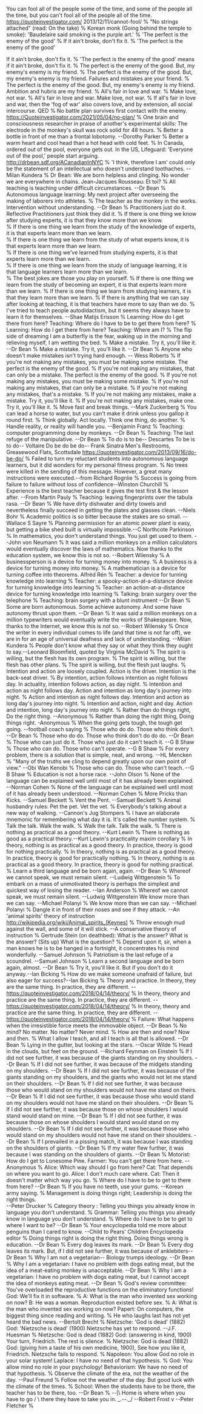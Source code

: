 You can fool all of the people some of the 
time, and some of the people all the time,
but you can't fool all of the people all of
the time. https://quoteinvestigator.com/
2013/12/11/cannot-fool/
%
"No strings attached" (read: On the take)
%
Korean monk (Going behind the temple
to smoke): 'Baudelaire said smoking is
the purple art.'
%
'The perfect is the enemy of the good'
%
If it ain't broke, don't fix it.
%
'The perfect is the enemy of the good'

If it ain't broke, don't fix it.
%
'The perfect is the enemy of the good'
means if it ain't broke, don't fix it.
%
The perfect is the enemy of the good.
But, my enemy's enemy is my friend.
%
The perfect is the enemy of the good.
But, my enemy's enemy is my friend.
Failures and mistakes are your friend.
%
The perfect is the enemy of the good.
But, my enemy's enemy is my friend.
Ambition and hubris are my friend.
%
All's fair in love and war.
%
Make love, not war.
%
All's fair in love and war.
Make love, not war.
%
If all's fair in love and war, then
the 'fog of war' also covers love, and
by extension, all social intercourse.
QED
%
No battle plan survives first
contact with the enemy.
https://Quoteinvestigator.com/2021/05/04/no-plan/
%
One brain and consciousness researcher
in praise of another\'s experimental skills:
The electrode in the monkey's skull was
rock solid for 48 hours.
%
Better a bottle in front of me
than a frontal lobotomy.
--Dorothy Parker
%
Better a warm heart and cool head
than a hot head with cold feet.
%
In Canada, ordered out of the pool,
everyone gets out.
In the US, Lifeguard: 'Everyone out 
of the pool,' people start arguing.
http://drbean.sdf.org/ACanadianInNYC
%
'I think, therefore I am' could only
be the statement of an intellectual
who doesn't understand toothaches.
--Milan Kundera
%
Dr Bean: We are born helpless and clinging.
No wonder we are everywhere in chains.
Jean-Jacques Rousseau: Et toi?
%
All teaching is teaching 
under difficult circumstances.
--Dr Bean
%
Autonomous language learning:
My next project after overseeing
the making of laborers into athletes.
%
The teacher as the monkey in the works.
Intervention without understanding.
--Dr Bean
%
Practitioners just do it.
Reflective Practitioners just think they
did it.
%
If there is one thing we know after
studying experts, it is that
they know more than we know.  
%
If there is one thing we learn from the
study of the knowledge of experts, it is that
experts learn more than we learn.  
%
If there is one thing we learn from the
study of what experts know, it is that
experts learn more than we learn.  
%
If there is one thing we've learned
from studying experts, it is that
experts learn more than we learn.  
%
If there is one thing we learn from the 
study of language learning, it is that
language learners learn more than we learn.  
%
The best jokes are 
those you play on
yourself.
%
If there is one thing we learn from the
study of becoming an expert, it is that
experts learn more than we learn.
%
If there is one thing we learn from
studying learners, it is that
they learn more than we learn.
%
If there is anything that we can say after
looking at teaching, it is that teachers
have more to say than we do.
%
I've tried to teach people autodidactism,
but it seems they always have to learn it for
themselves. --Shae Matijs Erisson
%
Learning: How do I get there from here?
Teaching: Where do I have to be to get
there from here?
%
Learning: How do I get there from here?
Teaching: Where am I?
%
The flip side of dreaming I am a butterfly
is the fear, waking up in the morning and
relieving myself, I am wetting the bed.
%
Make a mistake.
Try it, you'll like it.
--Dr Bean
%
Make a mistake. Try it, you'll like it.
--Dr Bean
%
Anyone who doesn't make mistakes 
isn't trying hard enough.
-- Wess Roberts
%
If you're not making any mistakes,
you must be making some mistake. The
perfect is the enemy of the good.
%
If you're not making any mistakes,
that can only be a mistake. The
perfect is the enemy of the good.
%
If you're not making any mistakes,
you must be making some mistake.
%
If you're not making any mistakes,
that can only be a mistake.
%
If you're not making any mistakes,
that's a mistake.
%
If you're not making any mistakes,
make a mistake. Try it, you'll like it.
%
If you're not making any mistakes,
make one. Try it, you'll like it.
%
Move fast and break things.
--Mark Zuckerberg
%
You can lead a horse to water,
but you can't make it drink
unless you gallop it round first.
%
Think globally.
Act locally.
Think one thing, do another.
%
Handle reality, or reality will handle you.
--Benjamin Franz
%
Teaching: computer programming
done by monkeys.
--Dr Bean
%
Teaching: The last refuge of the manipulative.
--Dr Bean
%
To do is to be-- Descartes
To be is to do-- Voltaire
Do be do be do-- Frank Sinatra
Men's Restrooms, Greasewood Flats, Scottsdale
https://quoteinvestigator.com/2013/09/16/do-be-do/
%
Failed to turn my reluctant students into
autonomous language learners, but it did
wonders for my personal fitness program.
%
No trees were killed in the sending of this
message. However, a great many instructions
were executed.--from Richard Rognlie
%
Success is going from failure
to failure without loss of
confidence--Winston Churchill
%
Experience is the best teacher because it 
gives the test first & the lesson after.
--From Martin Pauly
%
Teaching: leaving 
fingerprints over the tabula rasa.
--Dr Bean
%
We have dirty dishwater and dirty towels and
nevertheless finally succeed in getting the
plates and glasses clean.
--Niels Bohr
%
Academic politics is so bitter because the stakes
are so small.
--Wallace S Sayre
%
Planning permission for an atomic power plant
is easy, but getting a bike shed built is
virtually impossible.--C Northcote Parkinson
%
In mathematics, you don't understand things.
You just get used to them.
--John von Neumann
%
It was said a million monkeys on a million
calculators would eventually discover the
laws of mathematics. Now thanks to the
education system, we know this is not so.
--Robert Wilensky
%
A businessperson is a device
for turning money into money.
%
A business is a device for
turning money into money.
%
A mathematician is a device for
turning coffee into theorems.
Alfréd Rén
%
Teacher: a device for turning
knowledge into learning
%
Teacher: a spooky-action-at-a-distance
device for turning knowledge into
learning
%
Teacher: an action-at-a-distance
device for turning knowledge into
learning
%
Talking: brain surgery
over the telephone
%
Teaching: brain surgery
with a blunt instrument
--Dr Bean
%
Some are born autonomous. Some achieve
autonomy. And some have autonomy thrust
upon them. --Dr Bean
%
It was said a million monkeys on a million
typewriters would eventually write the works
of Shakespeare. Now, thanks to the Internet,
we know this is not so. --Robert Wilensky
%
Once the writer in every individual comes to
life (and that time is not far off), we are
in for an age of universal deafness and
lack of understanding. --Milan Kundera
%
People don't know what they say or what they
think they ought to say.--Leonard Bloomfield, 
quoted by Virginia McDavid
%
The spirit is willing, but the
flesh has its own program.
%
The spirit is willing, but the
flesh has other plans.
%
The spirit is willing, but the
flesh just laughs.
%
Intention and action are loosely
coupled. Action is the driver.
Intention is the back-seat driver.
%
By intention, action follows intention
as night follows day. In actuality, 
intention follows action, as day night.
%
Intention and action as night
follows day. Action and intention
as long day's journey into night.
%
Action and intention as night
follows day. Intention and action
as long day's journey into night.
%
Intention and action, night and
day. Action and intention,
long day's journey into night.
%
Rather than do things right,
Do the right thing. 
--Anonymous
%
Rather than doing the right thing,
Doing things right. 
-Anonymous
%
When the going gets tough,
the tough get going.
--football coach saying
%
Those who do do.
Those who think don't.
--Dr Bean
%
Those who do do.
Those who think don't do do do.
--Dr Bean
%
Those who can just do it.
Those who just do it can't teach it.
--G B Shaw
%
Those who can do.
Those who can't operate.
--G B Shaw
%
For every problem, there is a solution that is
simple, neat, and wrong.
--HL Mencken 
%
"Many of the truths we cling to depend 
greatly upon our own point of view." 
--Obi Wan Kenobi
%
Those who can do.
Those who can't teach.
--G B Shaw
%
Education is not a horse race.
--John Olson
%
None of the language can be explained well
until most of it has already been explained.
--Norman Cohen
%
None of the language can be explained well
until most of it has already been understood.
--Norman Cohen
%
More Pricks than Kicks.
--Samuel Beckett
%
Vent the Pent.
--Samuel Beckett
%
Animal husbandry rules:
Pet the pet.
Vet the vet.
%
Everybody's talking about 
a new way of walking.
--Cannon's Jug Stompers
%
I have an elaborate mnemonic for
remembering what day it is. It's
called the number system.
%
Talk the talk.
Walk the walk.
%
Walk the talk.
Talk the walk.
%
There is nothing as practical as a 
good theory.
--Kurt Lewin
%
There is nothing as good as a 
practical theory.--Kurt Lewin's 
practicality maxim corollary
%
In theory, nothing is as practical
as a good theory. In practice, theory
is good for nothing practically.
%
In theory, nothing is as practical
as a good theory. In practice, theory
is good for practically nothing.
%
In theory, nothing is as practical
as a good theory. In practice, theory
is good for nothing practical.
%
Learn a third language and 
be born again, again.
--Dr Bean
%
Whereof we cannot speak, we must remain silent.
--Ludwig Wittgenstein
%
To embark on a mass of unmotivated theory is
perhaps the simplest and quickest way of
losing the reader. --Ian Anderson
%
Whereof we cannot speak, we must remain silent.
--Ludwig Wittgenstein
We know more than we can say.
--Michael Polanyi
%
We know more than we can say.
--Michael Polanyi
%
Dangle it in front of their
noses and see if they attack.
--An 'animal spirits' theory of instruction
http://wikipedia.org/wiki/Animal_spirits_(Keynes)
%
Throw enough mud against the wall,
and some of it will stick.
--A conservative theory of instruction
%
Gertrude Stein (on deathbed): What is the
answer? What is the answer? (Sits up)
What is the question?
%
Depend upon it, sir, when a man knows he is 
to be hanged in a fortnight, it concentrates
his mind wonderfully.
--Samuel Johnson
%
Patriotism is the last refuge of a scoundrel.
--Samuel Johnson
%
Learn a second language and 
be born again, almost.
--Dr Bean
%
Try it, you'll like it. But if you
don't do it anyway.--Ian Bicking
%
How do we make someone unafraid of failure,
but also eager for success?--Ian Bicking
%
Theory and practice. In theory, they are the
same thing. In practice, they are different.
--https://quoteinvestigator.com/2018/04/14/theory/
%
In theory, theory and practice are the same
thing. In practice, they are different.
--https://quoteinvestigator.com/2018/04/14/theory/
%
In theory, theory and practice are the same
thing. In practice, they are different.
--https://quoteinvestigator.com/2018/04/14/theory/
%
Failure: What happens when the irresistible
force meets the immovable object.
--Dr Bean
%
No mind? No matter.
No matter? Never mind.
%
How are then and now?
Now and then.
%
What I allow I teach,
and all I teach is all that is allowed.
--Dr Bean
%
Lying in the gutter,
but looking at the stars.
--Oscar Wilde
%
Head in the clouds,
but feet on the ground.
--Richard Feynman on Einstein
%
If I did not see further, it was because of
the giants standing on my shoulders.
--Dr Bean
%
If I did not see further, it was because of
the midgets standing on my shoulders.
--Dr Bean
%
If I did not see further, it was because of
the giants standing on my shoulders, and the
giants who would not let me stand on their
shoulders.
--Dr Bean
%
If I did not see further, it was because
those who would stand on my shoulders would
not have me stand on theirs.
--Dr Bean
%
If I did not see further, it was because
those who would stand on my shoulders would
not have me stand on their shoulders.
--Dr Bean
%
If I did not see further, it was because
those on whose shoulders I would stand would
stand on mine.
--Dr Bean
%
If I did not see further, it was because
those on whose shoulders I would stand would
stand on my shoulders.
--Dr Bean
%
If I did not see further, it was because
those who would stand on my shoulders would
not have me stand on their shoulders.
--Dr Bean
%
If I prevailed in a pissing match, it was
because I was standing on the shoulders of 
giants.
--Dr Bean
%
If my water flew further, it was because
I was standing on the shoulders of giants.
--Dr Bean
%
Motorist: How do I get to Lonesome Pine.
Farmer: You can't get there from here.
--Anonymous 
%
Alice: Which way should I go from here? 
Cat: That depends on where you want to go.
Alice: I don't much care where. Cat: Then it 
doesn't matter which way you go.
%
Where do I have to be to get to
there from here?
--Dr Bean
%
If you have no teeth,
use your gums.
--Korean army saying.
%
Management is doing things right; 
Leadership is doing the right things.    
--Peter Drucker
%
Category theory : Telling you things
you already know in language you
don't understand.
%
Grammar: Telling you things you already
know in language you don't understand.
%
Where do I have to be to get to
where I want to be?
--Dr Bean
%
Your encyclopedia told me more about penguins
than I cared to know.
--Child to Pears' Children Encyclopedia editor
%
Doing things right is doing the right thing. 
Doing things wrong is education.
--Dr Bean
%
Every dog leaves its mark.
--Dr Bean
%
Every dog leaves its mark. But,
if I did not see further, it was
because of anklebiters--Dr Bean
%
Why I am not a vegetarian--
Biology trumps ideology.
--Dr Bean
%
Why I am a vegetarian: I have no problem with
dogs eating meat, but the idea of a meat-eating
monkey is unacceptable. --Dr Bean
%
Why I am a vegetarian: I have no problem with
dogs eating meat, but I cannot accept the idea
of monkeys eating meat. --Dr Bean
%
God's review committee:
You've overloaded the reproductive
functions on the eliminatory functions!
God:
We'll fix it in software.
%
A: What is the man who invented sex working on now?
B: He was a woman. Reproduction existed before sex.
%
A: What is the man who invented sex working on now?
Papert: On computers, the biggest thing since
reading and writing.
%
He who laughs last has not yet heard
the bad news. --Bertolt Brecht
%
Nietzsche: 'God is dead' (1882)
God: 'Nietzsche is dead' (1900)
Nietzsche has yet to respond.
--J.F. Huesman
%
Nietzsche: God is dead (1882)
God: (answering in kind, 1900)
Your turn, Friedrich.
The rest is silence.
%
Nietzsche: God is dead (1882)
God: (giving him a taste of his
own medicine, 1900), See how you
like it, Friedrich.
Nietzsche fails to respond.
%
Napoleon: You allow God no
role in your solar system!
Laplace: I have no need of
that hypothesis.
%
God: You allow mind no
role in your psychology!
Behaviorism: We have no
need of that hypothesis.
%
Observe the climate of the era,
not the weather of the day.
--Paul Freund
%
Follow not the weather of the day.
But good luck with the climate of
the times.
%
School: When the students have to be there,
the teacher has to be there, too.
--Dr Bean
%
 _--_|\    Home is where when you have to go
/      \   there they have to take you in.
\_.--._/   --Robert Frost
      v --Peter Fletcher
%
